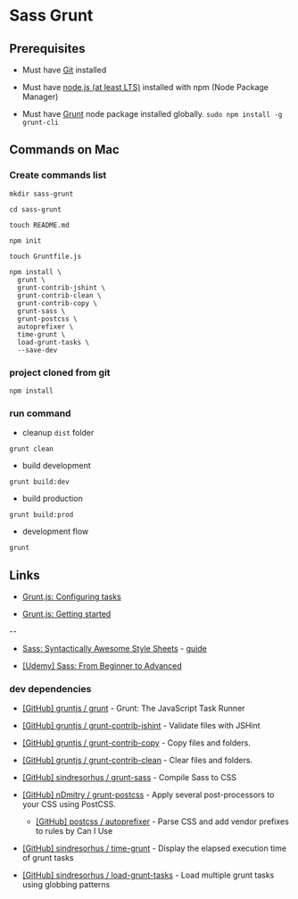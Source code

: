 # Sass Grunt

## Prerequisites

* Must have [Git](http://git-scm.com/) installed

* Must have [node.js (at least LTS)](http://nodejs.org/) installed with npm (Node Package Manager)

* Must have [Grunt](https://github.com/gruntjs/grunt) node package installed globally.  `sudo npm install -g grunt-cli`


## Commands on Mac

### Create commands list

```
mkdir sass-grunt

cd sass-grunt

touch README.md

npm init

touch Gruntfile.js

npm install \
  grunt \
  grunt-contrib-jshint \
  grunt-contrib-clean \
  grunt-contrib-copy \
  grunt-sass \
  grunt-postcss \
  autoprefixer \
  time-grunt \
  load-grunt-tasks \
  --save-dev

```

### project cloned from git

```
npm install
```

### run command

* cleanup `dist` folder

```
grunt clean
```

* build development

```
grunt build:dev
```

* build production

```
grunt build:prod
```

* development flow

```
grunt
```

## Links

* [Grunt.js: Configuring tasks](http://gruntjs.com/configuring-tasks)

* [Grunt.js: Getting started](http://gruntjs.com/getting-started)

--

* [Sass: Syntactically Awesome Style Sheets](http://sass-lang.com/) - [guide](http://sass-lang.com/guide)

* [[Udemy] Sass: From Beginner to Advanced](https://www.udemy.com/sass-from-beginner-to-advanced/)


### dev dependencies

* [[GitHub] gruntjs / grunt](https://github.com/gruntjs/grunt) - Grunt: The JavaScript Task Runner

* [[GitHub] gruntjs / grunt-contrib-jshint](https://github.com/gruntjs/grunt-contrib-jshint) - Validate files with JSHint

* [[GitHub] gruntjs / grunt-contrib-copy](https://github.com/gruntjs/grunt-contrib-copy) - Copy files and folders.

* [[GitHub] gruntjs / grunt-contrib-clean](https://github.com/gruntjs/grunt-contrib-clean) - Clear files and folders.

* [[GitHub] sindresorhus / grunt-sass](https://github.com/sindresorhus/grunt-sass) - Compile Sass to CSS

* [[GitHub] nDmitry / grunt-postcss](https://github.com/nDmitry/grunt-postcss) - Apply several post-processors to your CSS using PostCSS.

  * [[GitHub] postcss / autoprefixer](https://github.com/postcss/autoprefixer) - Parse CSS and add vendor prefixes to rules by Can I Use

* [[GitHub] sindresorhus / time-grunt](https://github.com/sindresorhus/time-grunt) - Display the elapsed execution time of grunt tasks

* [[GitHub] sindresorhus / load-grunt-tasks](https://github.com/sindresorhus/load-grunt-tasks) - Load multiple grunt tasks using globbing patterns
